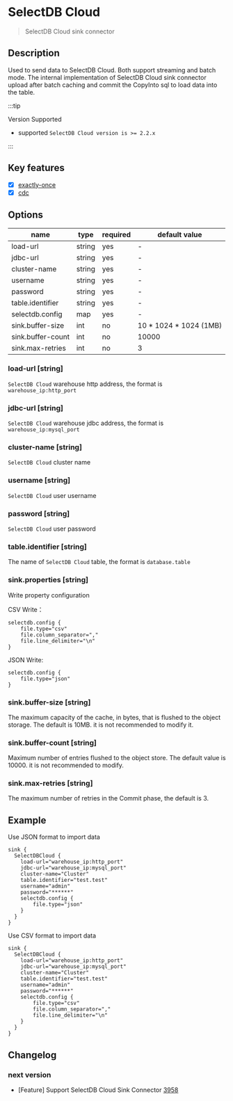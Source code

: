 # SelectDB Cloud

> SelectDB Cloud sink connector

## Description

Used to send data to SelectDB Cloud. Both support streaming and batch mode.
The internal implementation of SelectDB Cloud sink connector upload after batch caching and commit the CopyInto sql to load data into the table.

:::tip

Version Supported

* supported  `SelectDB Cloud version is >= 2.2.x`

:::

## Key features

- [x] [exactly-once](../../concept/connector-v2-features.md)
- [x] [cdc](../../concept/connector-v2-features.md)

## Options

|       name        |  type  | required |     default value      |
|-------------------|--------|----------|------------------------|
| load-url          | string | yes      | -                      |
| jdbc-url          | string | yes      | -                      |
| cluster-name      | string | yes      | -                      |
| username          | string | yes      | -                      |
| password          | string | yes      | -                      |
| table.identifier  | string | yes      | -                      |
| selectdb.config   | map    | yes      | -                      |
| sink.buffer-size  | int    | no       | 10 * 1024 * 1024 (1MB) |
| sink.buffer-count | int    | no       | 10000                  |
| sink.max-retries  | int    | no       | 3                      |

### load-url [string]

`SelectDB Cloud` warehouse http address, the format is `warehouse_ip:http_port`

### jdbc-url [string]

`SelectDB Cloud` warehouse jdbc address, the format is `warehouse_ip:mysql_port`

### cluster-name [string]

`SelectDB Cloud` cluster name

### username [string]

`SelectDB Cloud` user username

### password [string]

`SelectDB Cloud` user password

### table.identifier [string]

The name of `SelectDB Cloud` table, the format is `database.table`

### sink.properties [string]

Write property configuration

CSV Write：

```
selectdb.config {
    file.type="csv"
    file.column_separator=","
    file.line_delimiter="\n"
}
```

JSON Write:

```
selectdb.config {
    file.type="json"
}
```

### sink.buffer-size [string]

The maximum capacity of the cache, in bytes, that is flushed to the object storage. The default is 10MB. it is not recommended to modify it.

### sink.buffer-count [string]

Maximum number of entries flushed to the object store. The default value is 10000. it is not recommended to modify.

### sink.max-retries [string]

The maximum number of retries in the Commit phase, the default is 3.

## Example

Use JSON format to import data

```
sink {
  SelectDBCloud {
    load-url="warehouse_ip:http_port"
    jdbc-url="warehouse_ip:mysql_port"
    cluster-name="Cluster"
    table.identifier="test.test"
    username="admin"
    password="******"
    selectdb.config {
        file.type="json"
    }
  }
}
```

Use CSV format to import data

```
sink {
  SelectDBCloud {
    load-url="warehouse_ip:http_port"
    jdbc-url="warehouse_ip:mysql_port"
    cluster-name="Cluster"
    table.identifier="test.test"
    username="admin"
    password="******"
    selectdb.config {
        file.type="csv"
        file.column_separator="," 
        file.line_delimiter="\n" 
    }
  }
}
```

## Changelog

### next version

- [Feature] Support SelectDB Cloud Sink Connector [3958](https://github.com/apache/incubator-seatunnel/pull/3958)

